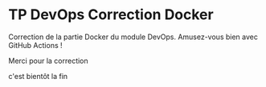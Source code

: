 # TP DevOps Correction Docker

Correction de la partie Docker du module DevOps. Amusez-vous bien avec GitHub Actions !

Merci pour la correction

c'est bientôt la fin